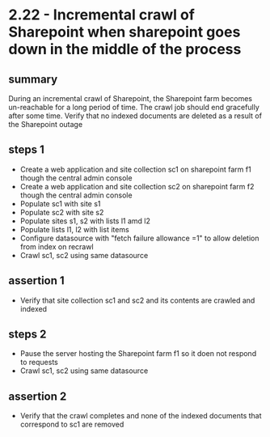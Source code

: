 # 2.22 - Incremental crawl of Sharepoint when sharepoint goes down in the middle of the process

## summary 

During an incremental crawl of Sharepoint, the Sharepoint farm becomes un-reachable for a long period of time. The crawl job should end gracefully after some time. Verify that no indexed documents are deleted as a result of the Sharepoint outage

## steps 1

  * Create a web application and site collection sc1 on sharepoint farm f1 though the central admin console
  * Create a web application and site collection sc2 on sharepoint farm f2 though the central admin console
  * Populate sc1 with site s1
  * Populate sc2 with site s2
  * Populate sites s1, s2 with lists l1 amd l2
  * Populate lists l1, l2 with list items
  * Configure datasource with "fetch failure allowance =1" to allow deletion from index on recrawl
  * Crawl sc1, sc2 using same datasource
  
## assertion 1 

  * Verify that site collection sc1 and sc2 and its contents are crawled and indexed

## steps 2

  * Pause the server hosting the Sharepoint farm f1 so it doen not respond to requests
  * Crawl sc1, sc2 using same datasource

## assertion 2

  * Verify that the crawl completes and none of the indexed documents that correspond to sc1 are removed
